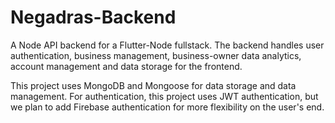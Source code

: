 # Negadras-Backend
A Node API backend for a Flutter-Node fullstack. The backend handles user authentication, business management, business-owner data analytics, account management and data storage for the frontend.

This project uses MongoDB and Mongoose for data storage and data management. 
For authentication, this project uses JWT authentication, but we plan to add Firebase authentication for more flexibility on the user's end.

